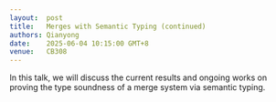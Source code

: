 ```yaml
---
layout:  post
title:   Merges with Semantic Typing (continued)
authors: Qianyong
date:    2025-06-04 10:15:00 GMT+8
venue:   CB308
---
```



In this talk, we will discuss the current results and ongoing works on proving the type soundness of a merge system via semantic typing.